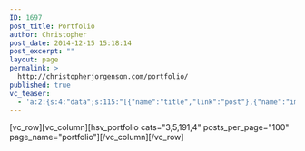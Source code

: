 ```yaml
---
ID: 1697
post_title: Portfolio
author: Christopher
post_date: 2014-12-15 15:18:14
post_excerpt: ""
layout: page
permalink: >
  http://christopherjorgenson.com/portfolio/
published: true
vc_teaser:
  - 'a:2:{s:4:"data";s:115:"[{"name":"title","link":"post"},{"name":"image","image":"featured","link":"none"},{"name":"text","mode":"excerpt"}]";s:7:"bgcolor";s:0:"";}'
---
```

[vc_row][vc_column][hsv_portfolio cats="3,5,191,4" posts_per_page="100" page_name="portfolio"][/vc_column][/vc_row]